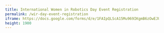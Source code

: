 ```yaml
---
title: International Women in Robotics Day Event Registration
permalink: /wir-day-event-registration
iframe: https://docs.google.com/forms/d/e/1FAIpQLScA15Mu969IKgmB6zOwEJUXMQEpbhp9mNVI-5ZYSxCFiYk_MQ/viewform?embedded=true
height: 1900
---
```

